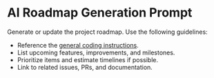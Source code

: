 <!-- file: .github/prompts/ai-roadmap.prompt.md -->
<!-- version: 1.0.0 -->
<!-- guid: e6a1c73e-5f47-4458-a8b1-d08f11a55fa8 -->

<!-- file: .github/prompts/ai-roadmap.prompt.md -->

# AI Roadmap Generation Prompt

Generate or update the project roadmap. Use the following guidelines:

- Reference the [general coding instructions](../instructions/general-coding.instructions.md).
- List upcoming features, improvements, and milestones.
- Prioritize items and estimate timelines if possible.
- Link to related issues, PRs, and documentation.
